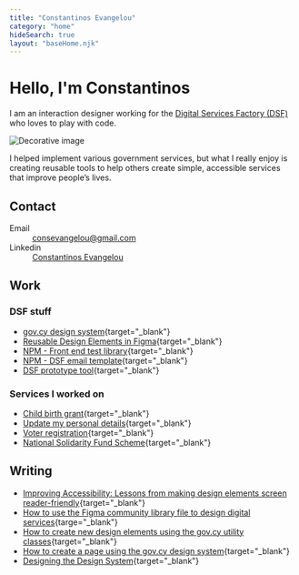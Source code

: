 ```yaml
---
title: "Constantinos Evangelou"
category: "home"
hideSearch: true
layout: "baseHome.njk"
---
```

<style>
main li {
    margin-bottom: 5px;
    list-style-type: "– ";
}
</style>
<div class="row pop-medium">
    <div class="govcy-col-6 govcy-mb-3">
        <h1 class="govcy-mt-3 govcy-mb-5 govcy-fs-2">Hello, I'm Constantinos</h1>
        <p class="govcy-fs-4">I am an interaction designer working for the <a href="https://dsf.dmrid.gov.cy" target="_blank">Digital Services Factory (DSF)</a> who loves to play with code.</p>
    </div>
    <div class="govcy-col-6 govcy-my-3">
        <img class="govcy-mt-3 img-fluid pop-small" src="{{'../img/DS-in-cafe.jpg' | url}}" alt="Decorative image">
    </div>
</div>


<div class="row"><div class="govcy-col-8 govcy-mt-4">

I helped implement various government services, but what I really enjoy is creating reusable tools to help others create simple, accessible services that improve people’s lives.

## Contact
<dl>
    <dt>
        Email
    </dt>
    <dd>
        <a href="mailto:consevangelou@gmail.com">
        consevangelou@gmail.com
        </a>
    </dd>
    <dt>
        Linkedin
    </dt>
    <dd>
        <a href="https://www.linkedin.com/in/constantinosevangelou/" target="_blank">
        Constantinos Evangelou
        </a>
    </dd>
</dl>

## Work

### DSF stuff
- [gov.cy design system](https://gov-cy.github.io/govcy-design-system-docs/){target="_blank"}
- [Reusable Design Elements in Figma](https://www.figma.com/community/file/1188065288540425761){target="_blank"}
- [NPM - Front end test library](https://www.npmjs.com/package/@gov-cy/govcy-frontend-tester){target="_blank"}
- [NPM - DSF email template](https://www.npmjs.com/package/@gov-cy/dsf-email-templates){target="_blank"}
- [DSF prototype tool](https://github.com/gov-cy/dsf-prototype){target="_blank"}

### Services I worked on
- [Child birth grant](https://child-birth-grant.service.gov.cy/){target="_blank"}
- [Update my personal details](https://update-my-details.service.gov.cy/){target="_blank"} 
- [Voter registration](https://voter-registration.service.gov.cy/){target="_blank"} 
- [National Solidarity Fund Scheme](https://national-solidarity-fund.service.gov.cy/){target="_blank"} 

## Writing

- [Improving Accessibility: Lessons from making design elements screen reader-friendly](https://dsf.dmrid.gov.cy/2024/01/23/improving-accessibility-lessons-from-making-design-elements-screen-reader-friendly){target="_blank"}
- [How to use the Figma community library file to design digital services](https://dsf.dmrid.gov.cy/2023/08/24/how-to-use-the-figma-community-library-file-to-design-digital-services/){targe="_blank"}
- [How to create new design elements using the gov.cy utility classes](https://dsf.dmrid.gov.cy/2023/02/16/how-to-create-new-design-elements-using-the-gov-cy-utility-classes/){target="_blank"}
- [How to create a page using the gov.cy design system](https://dsf.dmrid.gov.cy/2023/02/15/how-to-create-a-page-using-the-gov-cy-design-system/){target="_blank"}
- [Designing the Design System](https://dsf.dmrid.gov.cy/2023/02/15/designing-the-design-system/){target="_blank"}

</div></div>